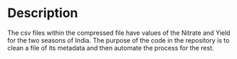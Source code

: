 # Description

The csv files within the compressed file have values of the Nitrate and Yield for the two seasons of India. The purpose of the code in the repository is to clean a file of its metadata and then automate the process for the rest.
